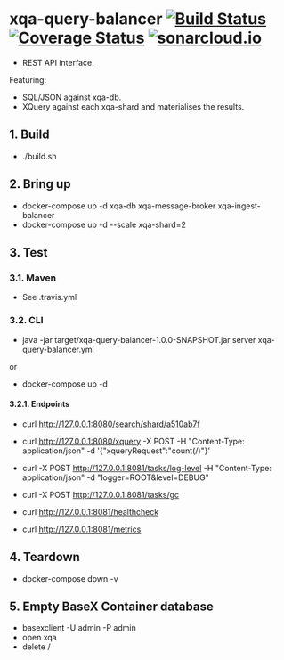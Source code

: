 # xqa-query-balancer [![Build Status](https://travis-ci.org/jameshnsears/xqa-query-balancer.svg?branch=master)](https://travis-ci.org/jameshnsears/xqa-query-balancer) [![Coverage Status](https://coveralls.io/repos/github/jameshnsears/xqa-query-balancer/badge.svg?branch=master)](https://coveralls.io/github/jameshnsears/xqa-query-balancer?branch=master) [![sonarcloud.io](https://sonarcloud.io/api/project_badges/measure?project=jameshnsears_xqa-query-balancer&metric=alert_status)](https://sonarcloud.io/api/project_badges/measure?project=jameshnsears_xqa-query-balancer&metric=alert_status)
* REST API interface.

Featuring:
* SQL/JSON against xqa-db.
* XQuery against each xqa-shard and materialises the results.

## 1. Build
* ./build.sh

## 2. Bring up
* docker-compose up -d xqa-db xqa-message-broker xqa-ingest-balancer
* docker-compose up -d --scale xqa-shard=2

## 3. Test

### 3.1. Maven
* See .travis.yml

### 3.2. CLI
* java -jar target/xqa-query-balancer-1.0.0-SNAPSHOT.jar server xqa-query-balancer.yml

or

* docker-compose up -d

#### 3.2.1. Endpoints
* curl http://127.0.0.1:8080/search/shard/a510ab7f
* curl http://127.0.0.1:8080/xquery -X POST -H "Content-Type: application/json" -d '{"xqueryRequest":"count(/)"}'

* curl -X POST http://127.0.0.1:8081/tasks/log-level -H "Content-Type: application/json" -d "logger=ROOT&level=DEBUG"
* curl -X POST http://127.0.0.1:8081/tasks/gc
* curl http://127.0.0.1:8081/healthcheck
* curl http://127.0.0.1:8081/metrics

## 4. Teardown
* docker-compose down -v

## 5. Empty BaseX Container database
* basexclient -U admin -P admin
* open xqa
* delete /
